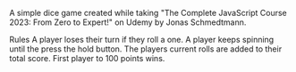 A simple dice game created while taking "The Complete JavaScript Course 2023: From Zero to Expert!" on Udemy by Jonas Schmedtmann.

Rules
A player loses their turn if they roll a one.
A player keeps spinning until the press the hold button.
The players current rolls are added to their total score.
First player to 100 points wins.